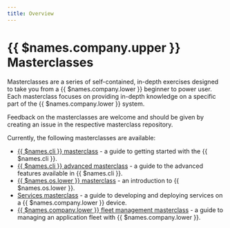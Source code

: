 ```yaml
---
title: Overview
---
```


# {{ $names.company.upper }} Masterclasses

Masterclasses are a series of self-contained, in-depth exercises designed to take you from a {{ $names.company.lower }} beginner to power user. Each masterclass focuses on providing in-depth knowledge on a specific part of the {{ $names.company.lower }} system.

Feedback on the masterclasses are welcome and should be given by creating an issue in the respective masterclass repository.

Currently, the following masterclasses are available:

* [{{ $names.cli }} masterclass](/learn/more/masterclasses/cli-masterclass/) - a guide to getting started with the {{ $names.cli }}.
* [{{ $names.cli }} advanced masterclass](/learn/more/masterclasses/advanced-cli-masterclass/) - a guide to the advanced features available in {{ $names.cli }}.
* [{{ $names.os.lower }} masterclass](/learn/more/masterclasses/host-os-masterclass/) - an introduction to {{ $names.os.lower }}.
* [Services masterclass](/learn/more/masterclasses/services-masterclass/) - a guide to developing and deploying services on a {{ $names.company.lower }} device.
* [{{ $names.company.lower }} fleet management masterclass](/learn/more/masterclasses/fleet-management-masterclass/) - a guide to managing an application fleet with {{ $names.company.lower }}.
